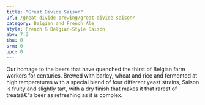 ```yaml
---
title: "Great Divide Saison"
url: /great-divide-brewing/great-divide-saison/
category: Belgian and French Ale
style: French & Belgian-Style Saison
abv: 7.3
ibu: 0
srm: 0
upc: 0
---
```

Our homage to the beers that have quenched the thirst of Belgian farm workers for centuries. Brewed with barley, wheat and rice and fermented at high temperatures with a special blend of four different yeast strains, Saison is fruity and slightly tart, with a dry finish that makes it that rarest of treatsâ€“a beer as refreshing as it is complex.
